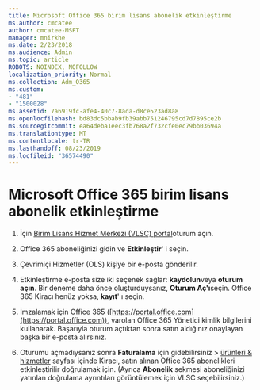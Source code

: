 ```yaml
---
title: Microsoft Office 365 birim lisans abonelik etkinleştirme
ms.author: cmcatee
author: cmcatee-MSFT
manager: mnirkhe
ms.date: 2/23/2018
ms.audience: Admin
ms.topic: article
ROBOTS: NOINDEX, NOFOLLOW
localization_priority: Normal
ms.collection: Adm_O365
ms.custom:
- "481"
- "1500028"
ms.assetid: 7a6919fc-afe4-40c7-8ada-d8ce523ad8a8
ms.openlocfilehash: bd83dc5bbab9fb39abb751246795cd7d7895ce2b
ms.sourcegitcommit: ea64deba1eec3fb768a2f732cfe0ec79bb03694a
ms.translationtype: MT
ms.contentlocale: tr-TR
ms.lasthandoff: 08/23/2019
ms.locfileid: "36574490"
---
```

# <a name="activating-a-microsoft-office-365-volume-license-subscription"></a>Microsoft Office 365 birim lisans abonelik etkinleştirme

1. İçin [Birim Lisans Hizmet Merkezi (VLSC) portal](http://go.microsoft.com/fwlink/p/?LinkId=329762)oturum açın.

2. Office 365 aboneliğinizi gidin ve **Etkinleştir**' i seçin.

3. Çevrimiçi Hizmetler (OLS) kişiye bir e-posta gönderilir.

4. Etkinleştirme e-posta size iki seçenek sağlar: **kaydolun**veya **oturum açın**. Bir deneme daha önce oluşturduysanız, **Oturum Aç'ı**seçin. Office 365 Kiracı henüz yoksa, **kayıt**' ı seçin.

5. İmzalamak için Office 365 ([https://portal.office.com](https://portal.office.com)), varolan Office 365 Yönetici kimlik bilgilerini kullanarak. Başarıyla oturum açtıktan sonra satın aldığınız onaylayan başka bir e-posta alırsınız.

6. Oturumu açmadıysanız sonra **Faturalama** için gidebilirsiniz \> [ürünleri & hizmetler](https://go.microsoft.com/fwlink/p/?linkid=842054) sayfası içinde Kiracı, satın alınan Office 365 abonelikleri etkinleştirilir doğrulamak için. (Ayrıca **Abonelik** sekmesi aboneliğinizi yatırılan doğrulama ayrıntıları görüntülemek için VLSC seçebilirsiniz.)
